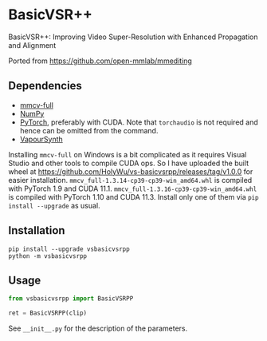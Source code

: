 # BasicVSR++
BasicVSR++: Improving Video Super-Resolution with Enhanced Propagation and Alignment

Ported from https://github.com/open-mmlab/mmediting


## Dependencies
- [mmcv-full](https://github.com/open-mmlab/mmcv#installation)
- [NumPy](https://numpy.org/install)
- [PyTorch](https://pytorch.org/get-started), preferably with CUDA. Note that `torchaudio` is not required and hence can be omitted from the command.
- [VapourSynth](http://www.vapoursynth.com/)

Installing `mmcv-full` on Windows is a bit complicated as it requires Visual Studio and other tools to compile CUDA ops.
So I have uploaded the built wheel at https://github.com/HolyWu/vs-basicvsrpp/releases/tag/v1.0.0 for easier installation.
`mmcv_full-1.3.14-cp39-cp39-win_amd64.whl` is compiled with PyTorch 1.9 and CUDA 11.1.
`mmcv_full-1.3.16-cp39-cp39-win_amd64.whl` is compiled with PyTorch 1.10 and CUDA 11.3.
Install only one of them via `pip install --upgrade` as usual.


## Installation
```
pip install --upgrade vsbasicvsrpp
python -m vsbasicvsrpp
```


## Usage
```python
from vsbasicvsrpp import BasicVSRPP

ret = BasicVSRPP(clip)
```

See `__init__.py` for the description of the parameters.
